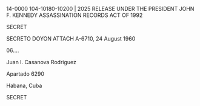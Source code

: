14-0000
104-10180-10200 | 2025 RELEASE UNDER THE PRESIDENT JOHN F. KENNEDY ASSASSINATION RECORDS ACT OF 1992

SECRET

SECRETO DOYON ATTACH A-6710, 24 August 1960

06....

Juan I. Casanova Rodriguez

Apartado 6290

Habana, Cuba

SECRET
